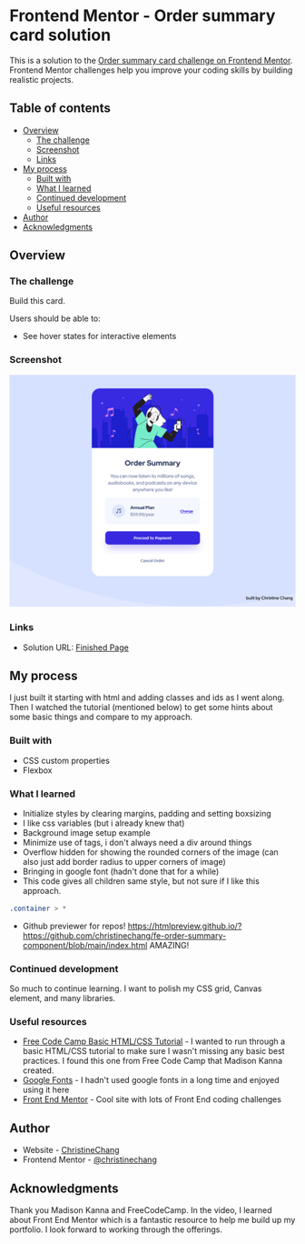 # Frontend Mentor - Order summary card solution

This is a solution to the [Order summary card challenge on Frontend Mentor](https://www.frontendmentor.io/challenges/order-summary-component-QlPmajDUj). Frontend Mentor challenges help you improve your coding skills by building realistic projects. 

## Table of contents

- [Overview](#overview)
  - [The challenge](#the-challenge)
  - [Screenshot](#screenshot)
  - [Links](#links)
- [My process](#my-process)
  - [Built with](#built-with)
  - [What I learned](#what-i-learned)
  - [Continued development](#continued-development)
  - [Useful resources](#useful-resources)
- [Author](#author)
- [Acknowledgments](#acknowledgments)


## Overview

### The challenge

Build this card.

Users should be able to:

- See hover states for interactive elements

### Screenshot

![Final Screenshot](./images/finalScreenshot.png)

### Links

- Solution URL: [Finished Page](https://htmlpreview.github.io/?https://github.com/christinechang/fe-order-summary-component/blob/main/index.html)


## My process
 I just built it starting with html and adding classes and ids as I went along. Then I watched the tutorial (mentioned below) to get some hints about some basic things and compare to my approach. 

### Built with

- CSS custom properties
- Flexbox

### What I learned

- Initialize styles by clearing margins, padding and setting boxsizing
- I like css variables (but i already knew that)
- Background image setup example
- Minimize use of tags, i don't always need a div around things
- Overflow hidden for showing the rounded corners of the image (can also just add border radius to upper corners of image)
- Bringing in google font (hadn't done that for a while)
- This code gives all children same style, but not sure if I like this approach.
```css
.container > *
```
- Github previewer for repos! https://htmlpreview.github.io/?https://github.com/christinechang/fe-order-summary-component/blob/main/index.html AMAZING!


### Continued development

So much to continue learning.  I want to polish my CSS grid, Canvas element, and many libraries.

### Useful resources

- [Free Code Camp Basic HTML/CSS Tutorial](https://www.youtube.com/watch?v=SR5GxoFhIAU&ab_channel=freeCodeCamp.org) - I wanted to run through a basic HTML/CSS tutorial to make sure I wasn't missing any basic best practices. I found this one from Free Code Camp that Madison Kanna created. 
- [Google Fonts](https://fonts.google.com/) - I hadn't used google fonts in a long time and enjoyed using it here
- [Front End Mentor](https://www.frontendmentor.io/home) - Cool site with lots of Front End coding challenges

## Author

- Website - [ChristineChang](https://www.christine-chang.com)
- Frontend Mentor - [@christinechang](https://www.frontendmentor.io/profile/yourusername)


## Acknowledgments
Thank you Madison Kanna and FreeCodeCamp.  In the video, I learned about Front End Mentor which is a fantastic resource to help me build up my portfolio. I look forward to working through the offerings.


